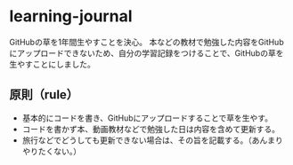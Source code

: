 # learning-journal
GitHubの草を1年間生やすことを決心。
本などの教材で勉強した内容をGitHubにアップロードできないため、自分の学習記録をつけることで、GitHubの草を生やすことにしました。

## 原則（rule）
- 基本的にコードを書き、GitHubにアップロードすることで草を生やす。
- コードを書かず本、動画教材などで勉強した日は内容を含めて更新する。
- 旅行などでどうしても更新できない場合は、その旨を記載する。（あんまりやりたくない。）
